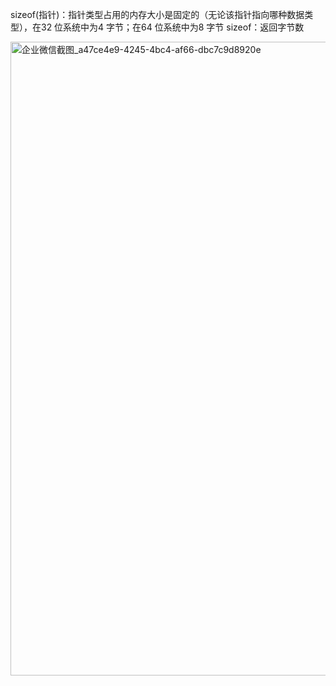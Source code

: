 
sizeof(指针)：指针类型占用的内存大小是固定的（无论该指针指向哪种数据类型），在32 位系统中为4 字节；在64 位系统中为8 字节
sizeof：返回字节数

<img width="1014" alt="企业微信截图_a47ce4e9-4245-4bc4-af66-dbc7c9d8920e" src="https://user-images.githubusercontent.com/13763576/189467633-e2be5e7d-8fcb-400c-9566-19f3df64d2c0.png">

